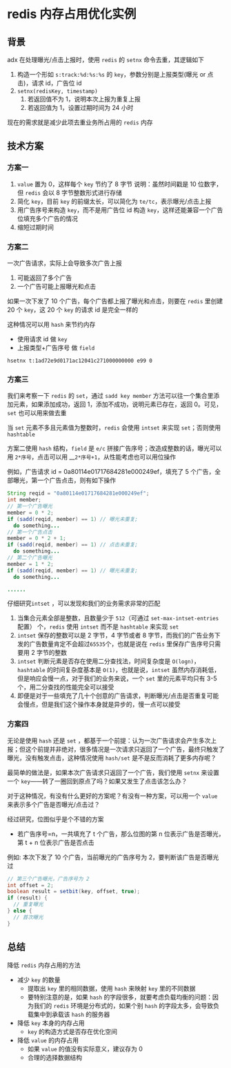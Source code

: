 # redis 内存占用优化实例

## 背景

adx 在处理曝光/点击上报时，使用 `redis` 的 `setnx` 命令去重，其逻辑如下

1. 构造一个形如 `s:track:%d:%s:%s` 的 `key`，参数分别是上报类型\(曝光 or 点击\)，请求 id，广告位 id
2. `setnx(redisKey, timestamp)`
   1. 若返回值不为 1，说明本次上报为重复上报
   2. 若返回值为 1，设置过期时间为 24 小时

现在的需求就是减少此项去重业务所占用的 `redis` 内存

## 技术方案

### 方案一

1. `value` 置为 0，这样每个 `key` 节约了 8 字节 说明：虽然时间戳是 10 位数字，但 `redis` 会以 8 字节整数形式进行存储
2. 简化 `key`，目前 `key` 的前缀太长，可以简化为 `te/tc`，表示曝光/点击上报
3. 用广告序号来构造 `key`，而不是用广告位 id 构造 `key`，这样还能兼容一个广告位填充多个广告的情况
4. 缩短过期时间

### 方案二

一次广告请求，实际上会导致多次广告上报

1. 可能返回了多个广告
2. 一个广告可能上报曝光和点击

如果一次下发了 10 个广告，每个广告都上报了曝光和点击，则要在 `redis` 里创建 20 个 `key`，这 20 个 `key` 的请求 id 是完全一样的

这种情况可以用 `hash` 来节约内存

* 使用请求 id 做 `key`
* 上报类型+广告序号 做 `field`

`hsetnx t:1ad72e9d0171ac12041c271000000000 e99 0`

### 方案三

我们来考察一下 `redis` 的 `set`，通过 `sadd key member` 方法可以往一个集合里添加元素，如果添加成功，返回 1，添加不成功，说明元素已存在，返回 0。可见，`set` 也可以用来做去重

当 `set` 元素不多且元素值为整数时，`redis` 会使用 `intset` 来实现 `set`；否则使用 `hashtable`

方案二使用 `hash` 结构，`field` 是 `e/c` 拼接广告序号；改造成整数的话，曝光可以用 `2*序号`，点击可以用 __`2*序号+1`，从性能考虑也可以用位操作

例如，广告请求 id = 0a80114e01717684281e000249ef，填充了 5 个广告，全部曝光，第一个广告点击，则有如下操作

```java
String reqid = "0a80114e01717684281e000249ef";
int member;
// 第一个广告曝光
member = 0 * 2;
if (sadd(reqid, member) == 1) // 曝光未重复;
  do something...
// 第一个广告点击
member = 0 * 2 + 1;
if (sadd(reqid, member) == 1) // 点击未重复;
  do something...
// 第二个广告曝光
member = 1 * 2;
if (sadd(reqid, member) == 1) // 曝光未重复;
  do something...

......
```

仔细研究`intset` ，可以发现和我们的业务需求非常的匹配

1. 当集合元素全部是整数，且数量少于 `512`（可通过 `set-max-intset-entries` 配置） 个，`redis` 使用 `intset` 而不是 `hashtable` 来实现 `set` 
2. `intset` 保存的整数可以是 2 字节，4 字节或者 8 字节，而我们的广告业务下发的广告数量肯定不会超过`65535`个，也就是说在 `redis` 里保存广告序号只需要用 2 字节的整数 
3. `intset` 判断元素是否存在使用二分查找法，时间复杂度是 `O(logn)`，`hashtable` 的时间复杂度基本是 `O(1)`，也就是说，`intset` 虽然内存消耗低，但是响应会慢一点，对于我们的业务来说，一个 `set` 里的元素平均只有 3-5 个，用二分查找的性能完全可以接受 
4. 即便是对于一些填充了几十个创意的广告请求，判断曝光/点击是否重复可能会慢点，但是我们这个操作本身就是异步的，慢一点可以接受

### 方案四

无论是使用 `hash` 还是 `set` ，都基于一个前提：认为一次广告请求会产生多次上报；但这个前提并非绝对，很多情况是一次请求只返回了一个广告，最终只触发了曝光，没有触发点击，这种情况使用 `hash/set` 是不是反而消耗了更多内存呢？

最简单的做法是，如果本次广告请求只返回了一个广告，我们使用 `setnx` 来设置一个 `key`——转了一圈回到原点了吗？如果又发生了点击该怎么办？

对于这种情况，有没有什么更好的方案呢？有没有一种方案，可以用一个 `value` 来表示多个广告是否曝光/点击过？

经过研究，位图似乎是个不错的方案

* 若广告序号=n，一共填充了 t 个广告，那么位图的第 n 位表示广告是否曝光，第 t + n 位表示广告是否点击

例如: 本次下发了 10 个广告，当前曝光的广告序号为 2，要判断该广告是否曝光过

```java
// 第三个广告曝光，广告序号为 2
int offset = 2;
boolean result = setbit(key, offset, true);
if (result) {
  // 重复曝光
} else {
  // 首次曝光
}
```

## 总结

降低 `redis` 内存占用的方法

* 减少 `key` 的数量
  * 提取出 `key` 里的相同数据，使用 `hash` 来映射 `key` 里的不同数据 
  * 要特别注意的是，如果 `hash` 的字段很多，就要考虑负载均衡的问题：因为我们的 `redis` 环境是分布式的，如果个别 `hash` 的字段太多，会导致负载集中到承载该 `hash` 的服务器 
* 降低 `key` 本身的内存占用 
  * `key` 的构造方式是否存在优化空间 
* 降低 `value` 的内存占用 
  * 如果 `value` 的值没有实际意义，建议存为 0 
  * 合理的选择数据结构

